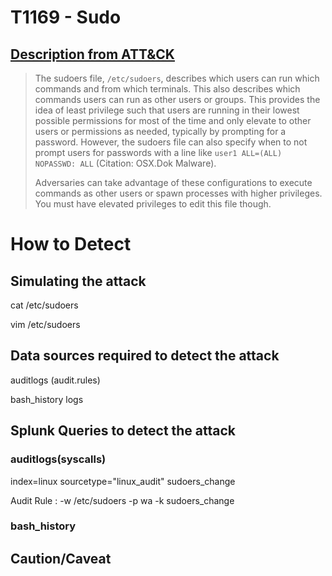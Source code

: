 # T1169 - Sudo
## [Description from ATT&CK](https://attack.mitre.org/wiki/Technique/T1169)
<blockquote>The sudoers file, <code>/etc/sudoers</code>, describes which users can run which commands and from which terminals. This also describes which commands users can run as other users or groups. This provides the idea of least privilege such that users are running in their lowest possible permissions for most of the time and only elevate to other users or permissions as needed, typically by prompting for a password. However, the sudoers file can also specify when to not prompt users for passwords with a line like <code>user1 ALL=(ALL) NOPASSWD: ALL</code> (Citation: OSX.Dok Malware). 

Adversaries can take advantage of these configurations to execute commands as other users or spawn processes with higher privileges. You must have elevated privileges to edit this file though.</blockquote>

# How to Detect  

## Simulating the attack 

cat /etc/sudoers

vim /etc/sudoers

## Data sources required to detect the attack

auditlogs (audit.rules)

bash_history logs 

## Splunk Queries to detect the attack

### auditlogs(syscalls)

index=linux sourcetype="linux_audit" sudoers_change

Audit Rule : -w /etc/sudoers -p wa -k sudoers_change

### bash_history 



## Caution/Caveat 
